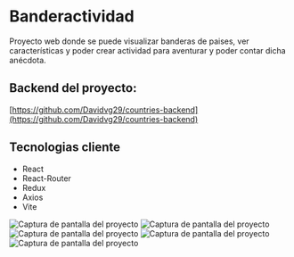 # Banderactividad

Proyecto web donde se puede visualizar banderas de paises, ver características y poder crear actividad para aventurar y poder contar dicha anécdota.

## Backend del proyecto:
 [https://github.com/Davidvg29/countries-backend](https://github.com/Davidvg29/countries-backend)

## Tecnologias cliente
- React
- React-Router
- Redux
- Axios
- Vite

![Captura de pantalla del proyecto]([imagen%readme%1.png](https://github.com/Davidvg29/countries-frontend/blob/main/imagen%20readme%201.png))
![Captura de pantalla del proyecto](imagen%readme%2.png)
![Captura de pantalla del proyecto](imagen%readme%3.png)
![Captura de pantalla del proyecto](imagen%readme%4.png)
![Captura de pantalla del proyecto](imagen%readme%5.png)
